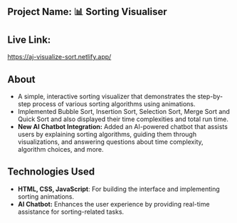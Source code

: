 ## Project Name: 📊 Sorting Visualiser


## Live Link:
https://aj-visualize-sort.netlify.app/

## About
- A simple, interactive sorting visualizer that demonstrates the step-by-step process of various sorting algorithms using animations.
- Implemented Bubble Sort, Insertion Sort, Selection Sort, Merge Sort and Quick Sort and also displayed their time complexities and total run time.
- **New AI Chatbot Integration:** Added an AI-powered chatbot that assists users by explaining sorting algorithms, guiding them through visualizations, and answering questions about time complexity, algorithm choices, and more.

## Technologies Used
- **HTML, CSS, JavaScript**: For building the interface and implementing sorting animations.
- **AI Chatbot:** Enhances the user experience by providing real-time assistance for sorting-related tasks.


